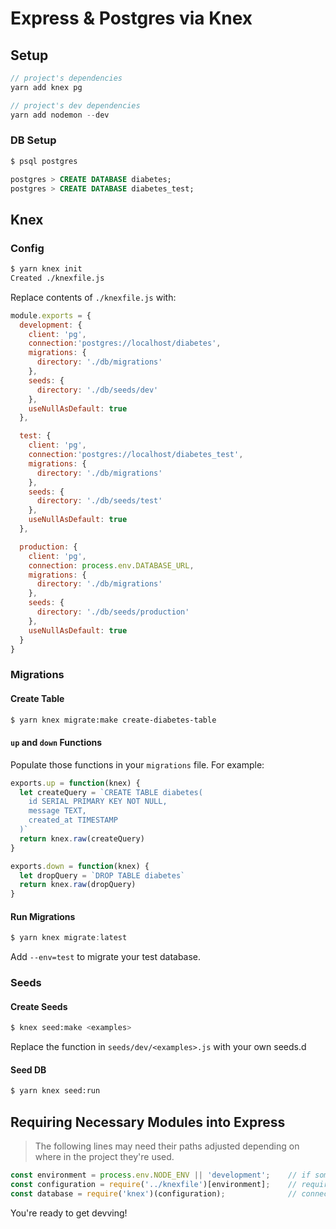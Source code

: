 # Express & Postgres via Knex

## Setup


```js
// project's dependencies
yarn add knex pg
```

```js
// project's dev dependencies
yarn add nodemon --dev
```

### DB Setup

```bash
$ psql postgres
```

```sql
postgres > CREATE DATABASE diabetes;
postgres > CREATE DATABASE diabetes_test;
```

## Knex 

### Config

```bash
$ yarn knex init
Created ./knexfile.js
```

Replace contents of `./knexfile.js` with:

```js
module.exports = {
  development: {
    client: 'pg',
    connection:'postgres://localhost/diabetes',
    migrations: {
      directory: './db/migrations'
    },
    seeds: {
      directory: './db/seeds/dev'
    },
    useNullAsDefault: true
  },

  test: {
    client: 'pg',
    connection:'postgres://localhost/diabetes_test',
    migrations: {
      directory: './db/migrations'
    },
    seeds: {
      directory: './db/seeds/test'
    },
    useNullAsDefault: true
  },

  production: {
    client: 'pg',
    connection: process.env.DATABASE_URL,
    migrations: {
      directory: './db/migrations'
    },
    seeds: {
      directory: './db/seeds/production'
    },
    useNullAsDefault: true
  }
}
```

### Migrations

#### Create Table

```bash
$ yarn knex migrate:make create-diabetes-table
```


#### `up` and `down` Functions

Populate those functions in your `migrations` file.
For example:


```js
exports.up = function(knex) {
  let createQuery = `CREATE TABLE diabetes(
    id SERIAL PRIMARY KEY NOT NULL,
    message TEXT,
    created_at TIMESTAMP
  )`
  return knex.raw(createQuery)
}

exports.down = function(knex) {
  let dropQuery = `DROP TABLE diabetes`
  return knex.raw(dropQuery)
}
```


#### Run Migrations

```js
$ yarn knex migrate:latest
```

Add `--env=test` to migrate your test database.


### Seeds

#### Create Seeds

```bash
$ knex seed:make <examples>
```

Replace the function in `seeds/dev/<examples>.js` with your own seeds.d

#### Seed DB

```bash
$ yarn knex seed:run
```

## Requiring Necessary Modules into Express

> The following lines may need their paths adjusted depending on where in the project they're used.

```js
const environment = process.env.NODE_ENV || 'development';    // if something else isn't setting ENV, use development
const configuration = require('../knexfile')[environment];    // require environment's settings from knexfile
const database = require('knex')(configuration);              // connect to DB via knex using env's settings
```

You're ready to get devving!